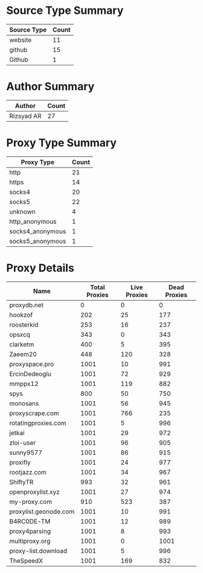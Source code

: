 # Source Type Summary

| Source Type | Count |
|-------------|-------|
| website | 11 |
| github | 15 |
| Github | 1 |


# Author Summary

| Author | Count |
|--------|-------|
| Rizsyad AR | 27 |


# Proxy Type Summary

| Proxy Type | Count |
|------------|-------|
| http | 21 |
| https | 14 |
| socks4 | 20 |
| socks5 | 22 |
| unknown | 4 |
| http_anonymous | 1 |
| socks4_anonymous | 1 |
| socks5_anonymous | 1 |


# Proxy Details

| Name | Total Proxies | Live Proxies | Dead Proxies |
|------|---------------|--------------|---------------|
| proxydb.net | 0 | 0 | 0 |
| hookzof | 202 | 25 | 177 |
| roosterkid | 253 | 16 | 237 |
| opsxcq | 343 | 0 | 343 |
| clarketm | 400 | 5 | 395 |
| Zaeem20 | 448 | 120 | 328 |
| proxyspace.pro | 1001 | 10 | 991 |
| ErcinDedeoglu | 1001 | 72 | 929 |
| mmppx12 | 1001 | 119 | 882 |
| spys | 800 | 50 | 750 |
| monosans | 1001 | 56 | 945 |
| proxyscrape.com | 1001 | 766 | 235 |
| rotatingproxies.com | 1001 | 5 | 996 |
| jetkai | 1001 | 29 | 972 |
| zloi-user | 1001 | 96 | 905 |
| sunny9577 | 1001 | 86 | 915 |
| proxifly | 1001 | 24 | 977 |
| rootjazz.com | 1001 | 34 | 967 |
| ShiftyTR | 993 | 32 | 961 |
| openproxylist.xyz | 1001 | 27 | 974 |
| my-proxy.com | 910 | 523 | 387 |
| proxylist.geonode.com | 1001 | 10 | 991 |
| B4RC0DE-TM | 1001 | 12 | 989 |
| proxy4parsing | 1001 | 8 | 993 |
| multiproxy.org | 1001 | 0 | 1001 |
| proxy-list.download | 1001 | 5 | 996 |
| TheSpeedX | 1001 | 169 | 832 |

